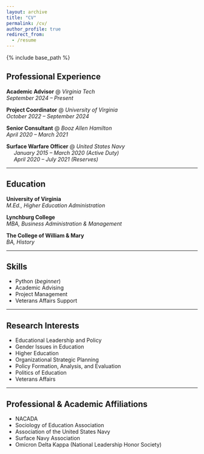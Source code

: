 ```yaml
---
layout: archive
title: "CV"
permalink: /cv/
author_profile: true
redirect_from:
  - /resume
---
```


{% include base_path %}


## Professional Experience

**Academic Advisor** @ *Virginia Tech*  
_September 2024 – Present_

**Project Coordinator** @ *University of Virginia*  
_October 2022 – September 2024_

**Senior Consultant** @ *Booz Allen Hamilton*  
_April 2020 – March 2021_

**Surface Warfare Officer** @ *United States Navy*  
&nbsp;&nbsp;&nbsp;&nbsp; _January 2015 – March 2020 (Active Duty)_  
&nbsp;&nbsp;&nbsp;&nbsp; _April 2020 – July 2021 (Reserves)_

---
## Education

**University of Virginia**  
*M.Ed., Higher Education Administration*

**Lynchburg College**  
*MBA, Business Administration & Management*

**The College of William & Mary**  
*BA, History*

---

## Skills

- Python (_beginner_)
- Academic Advising  
- Project Management  
- Veterans Affairs Support  

---

## Research Interests

- Educational Leadership and Policy  
- Gender Issues in Education  
- Higher Education  
- Organizational Strategic Planning  
- Policy Formation, Analysis, and Evaluation  
- Politics of Education  
- Veterans Affairs  

---

## Professional & Academic Affiliations

- NACADA  
- Sociology of Education Association  
- Association of the United States Navy  
- Surface Navy Association  
- Omicron Delta Kappa (National Leadership Honor Society)